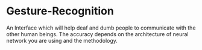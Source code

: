 # Gesture-Recognition
An Interface which will help deaf and dumb people to communicate with the other human beings.
The accuracy depends on the architecture of neural network you are using and the methodology. 
